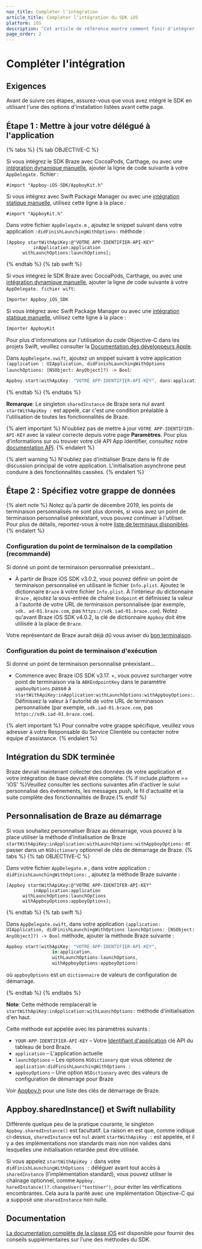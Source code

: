 ```yaml
---
nav_title: Compléter l’intégration
article_title: Compléter l’intégration du SDK iOS
platform: iOS
description: "Cet article de référence montre comment finir d'intégrer le Braze SDK après l'avoir installé via l'une des options d'intégration."
page_order: 2
---
```


# Compléter l'intégration

## Exigences

Avant de suivre ces étapes, assurez-vous que vous avez intégré le SDK en utilisant l'une des options d'installation listées avant cette page.

## Étape 1 : Mettre à jour votre délégué à l'application

{% tabs %}
{% tab OBJECTIVE-C %}

Si vous intégrez le SDK Braze avec CocoaPods, Carthage, ou avec une [intégration dynamique manuelle]({{site.baseUrl}}/docs/developer_guide/platform_integration_guides/ios/initial_sdk_setup/installation_methods/manual_integration_options/), ajouter la ligne de code suivante à votre `AppDelegate.` fichier :

```objc
#import "Appboy-iOS-SDK/AppboyKit.h"
```

Si vous intégrez avec Swift Package Manager ou avec une [intégration statique manuelle]({{site.baseUrl}}/docs/developer_guide/platform_integration_guides/ios/initial_sdk_setup/installation_methods/manual_integration_options/), utilisez cette ligne à la place :

```objc
#import "AppboyKit.h"
```

Dans votre fichier `AppDelegate.m` , ajoutez le snippet suivant dans votre application `:didFinishLaunchingWithOptions:` méthode :

```objc
[Appboy startWithApiKey:@"VOTRE APP-IDENTIFIER-API-KEY"
          inApplication:application
      withLaunchOptions:launchOptions];
```

{% endtab %}
{% tab swift %}

Si vous intégrez le SDK Braze avec CocoaPods, Carthage, ou avec une [intégration dynamique manuelle]({{site.baseUrl}}/docs/developer_guide/platform_integration_guides/ios/initial_sdk_setup/installation_methods/manual_integration_options/), ajouter la ligne de code suivante à votre `AppDelegate. fichier wift`:

```swift
Importer Appboy_iOS_SDK
```

Si vous intégrez avec Swift Package Manager ou avec une [intégration statique manuelle]({{site.baseUrl}}/docs/developer_guide/platform_integration_guides/ios/initial_sdk_setup/installation_methods/manual_integration_options/), utilisez cette ligne à la place :

```swift
Importer AppboyKit
```

Pour plus d'informations sur l'utilisation du code Objective-C dans les projets Swift, veuillez consulter la [Documentation des développeurs Apple](https://developer.apple.com/library/ios/documentation/swift/conceptual/buildingcocoaapps/MixandMatch.html).

Dans `AppDelegate.swift`, ajoutez un snippet suivant à votre application `(application : UIApplication, didFinishLaunchingWithOptions launchOptions: [NSObject: AnyObject]?) -> Bool`:

```swift
Appboy.start(withApiKey: "VOTRE APP-IDENTIFIER-API-KEY", dans:application, withLaunchOptions:launchOptions)
```

{% endtab %}
{% endtabs %}

__Remarque__: Le singleton `sharedInstance` de Braze sera nul avant `startWithApiKey :` est appelé, car c'est une condition préalable à l'utilisation de toutes les fonctionnalités de Braze.

{% alert important %}
N'oubliez pas de mettre à jour `VOTRE APP-IDENTIFIER-API-KEY` avec la valeur correcte depuis votre page **Paramètres**. Pour plus d'informations sur où trouver votre clé API App Identifier, consultez notre [documentation API]({{site.baseurl}}/api/api_key/#the-app-identifier-api-key).
{% endalert %}

{% alert warning %}
N'oubliez pas d'initialiser Braze dans le fil de discussion principal de votre application. L'initialisation asynchrone peut conduire à des fonctionnalités cassées.
{% endalert %}


## Étape 2 : Spécifiez votre grappe de données

{% alert note %}
Notez qu'à partir de décembre 2019, les points de terminaison personnalisés ne sont plus donnés, si vous avez un point de terminaison personnalisé préexistant, vous pouvez continuer à l'utiliser. Pour plus de détails, reportez-vous à notre <a href="{{site.baseurl}}/api/basics/#endpoints">liste de terminaux disponibles</a>.
{% endalert %}

### Configuration du point de terminaison de la compilation (recommandé)

Si donné un point de terminaison personnalisé préexistant...
- À partir de Braze iOS SDK v3.0.2, vous pouvez définir un point de terminaison personnalisé en utilisant le fichier `Info.plist`. Ajoutez le dictionnaire `Braze` à votre fichier `Info.plist`. À l'intérieur du dictionnaire `Braze` , ajoutez la sous-entrée de chaîne `Endpoint` et définissez la valeur à l'autorité de votre URL de terminaison personnalisée (par exemple, `sdk. ad-01.braze.com`, pas `https://sdk.iad-01.braze.com`). Notez qu'avant Braze iOS SDK v4.0.2, la clé de dictionnaire `Appboy` doit être utilisée à la place de `Braze`.

Votre représentant de Braze aurait déjà dû vous aviser du [bon terminaison]({{site.baseurl}}/user_guide/administrative/access_braze/sdk_endpoints/).

### Configuration du point de terminaison d'exécution

Si donné un point de terminaison personnalisé préexistant...
- Commence avec Braze iOS SDK v3.17. +, vous pouvez surcharger votre point de terminaison via la `ABKEndpointKey` dans le paramètre `appboyOptions` passé à `startWithApiKey:inApplication:withLaunchOptions:withAppboyOptions:`. Définissez la valeur à l'autorité de votre URL de terminaison personnalisée (par exemple, `sdk.iad-01.braze.com`, pas `https://sdk.iad-01.braze.com`).

{% alert important %}
Pour connaître votre grappe spécifique, veuillez vous adresser à votre Responsable du Service Clientèle ou contacter notre équipe d'assistance.
{% endalert %}

## Intégration du SDK terminée

Braze devrait maintenant collecter des données de votre application et votre intégration de base devrait être complète. {% if include.platform == 'iOS' %}Veuillez consulter les sections suivantes afin d'activer le suivi personnalisé des événements, les messages push, le fil d'actualité et la suite complète des fonctionnalités de Braze.{% endif %}

## Personnalisation de Braze au démarrage

Si vous souhaitez personnaliser Braze au démarrage, vous pouvez à la place utiliser la méthode d'initialisation de Braze `startWithApiKey:inApplication:withLaunchOptions:withAppboyOptions:` et passer dans un `NSDictionary` optionnel de clés de démarrage de Braze.
{% tabs %}
{% tab OBJECTIVE-C %}

Dans votre fichier `AppDelegate.m` , dans votre application `: didFinishLaunchingWithOptions:` , ajoutez la méthode Braze suivante :

```objc
[Appboy startWithApiKey:@"VOTRE APP-IDENTIFER-API-KEY"
          inApplication:application
      withLaunchOptions:launchOptions
      withAppboyOptions:appboyOptions];
```

{% endtab %}
{% tab swift %}

Dans `AppDelegate.swift`, dans votre application `(application: UIApplication, didFinishLaunchingWithOptions launchOptions: [NSObject: AnyObject]?) -> Bool` méthode, ajouter la méthode Braze suivante :

```swift
Appboy.start(withApiKey: "VOTRE-APP-IDENTIFIER-API-KEY",
                 in:application,
                 withLaunchOptions:launchOptions,
                 withAppboyOptions:appboyOptions)
```

où `appboyOptions` est un `dictionnaire` de valeurs de configuration de démarrage.

{% endtab %}
{% endtabs %}

__Note__: Cette méthode remplacerait le `startWithApiKey:inApplication:withLaunchOptions:` méthode d'initialisation d'en haut.

Cette méthode est appelée avec les paramètres suivants :

- `YOUR-APP-IDENTIFIER-API-KEY` – Votre [Identifiant d'application]({{site.baseurl}}/api/api_key/#the-app-identifier-api-key) clé API du tableau de bord Braze.
- `application` – L'application actuelle
- `launchOptions` – Les options `NSDictionary` que vous obtenez de `application:didFinishLaunchingWithOptions :`
- `appboyOptions` – Une option `NSDictionary` avec des valeurs de configuration de démarrage pour Braze

Voir [Appboy.h][1] pour une liste des clés de démarrage de Braze.

## Appboy.sharedInstance() et Swift nullability
Différente quelque peu de la pratique courante, le singleton `Appboy.sharedInstance()` est facultatif. La raison en est que, comme indiqué ci-dessus, `sharedInstance` est `nul` avant `startWithApiKey :` est appelée, et il y a des implémentations non standards mais non non valides dans lesquelles une initialisation retardée peut être utilisée.

Si vous appelez `startWithApiKey :` dans votre `didFinishLaunchingWithOptions :` déléguer avant tout accès à `sharedInstance` (l'implémentation standard), vous pouvez utiliser le chaînage optionnel, comme `Appboy. haredInstance()?.changeUser("testUser")`, pour éviter les vérifications encombrantes. Cela aura la parité avec une implémentation Objective-C qui a supposé une `sharedInstance` non nulle.

## Documentation

[La documentation complète de la classe iOS][2] est disponible pour fournir des conseils supplémentaires sur l'une des méthodes du SDK.

[1]: https://github.com/braze-inc/braze-ios-sdk/blob/master/AppboyKit/include/Appboy.h
[2]: http://appboy.github.io/appboy-ios-sdk/docs/annotated.html "full iOS class documentation"
